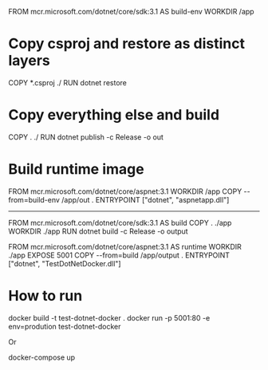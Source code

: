 ﻿

FROM mcr.microsoft.com/dotnet/core/sdk:3.1 AS build-env
WORKDIR /app

# Copy csproj and restore as distinct layers
COPY *.csproj ./
RUN dotnet restore

# Copy everything else and build
COPY . ./
RUN dotnet publish -c Release -o out

# Build runtime image
FROM mcr.microsoft.com/dotnet/core/aspnet:3.1
WORKDIR /app
COPY --from=build-env /app/out .
ENTRYPOINT ["dotnet", "aspnetapp.dll"]


------------------------------------------------------

FROM mcr.microsoft.com/dotnet/core/sdk:3.1 AS build
COPY . ./app
WORKDIR ./app
RUN dotnet build -c Release -o output


FROM mcr.microsoft.com/dotnet/core/aspnet:3.1 AS runtime
WORKDIR ./app
EXPOSE 5001
COPY --from=build /app/output .
ENTRYPOINT ["dotnet", "TestDotNetDocker.dll"]


# How to run
docker build -t test-dotnet-docker .
docker run -p 5001:80  -e env=prodution test-dotnet-docker

Or

docker-compose up